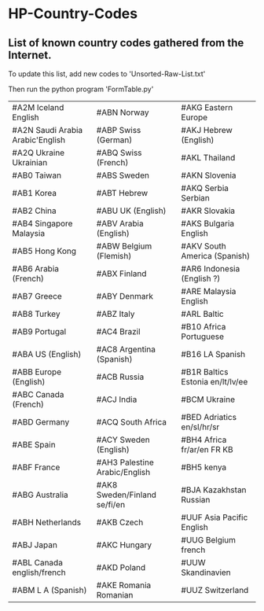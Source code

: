 # HP-Country-Codes
## List of known country codes gathered from the Internet.
To update this list, add new codes to 'Unsorted-Raw-List.txt'

Then run the python program 'FormTable.py'

||||
| ------------- | ------------- | ------------- |
|#A2M Iceland English |#ABN Norway|#AKG Eastern Europe|
|#A2N Saudi Arabia Arabic'English |#ABP Swiss (German)|#AKJ Hebrew (English)|
|#A2Q Ukraine Ukrainian |#ABQ Swiss (French)|#AKL Thailand|
|#AB0 Taiwan|#ABS Sweden|#AKN Slovenia|
|#AB1 Korea|#ABT Hebrew|#AKQ Serbia Serbian |
|#AB2 China|#ABU UK (English)|#AKR Slovakia|
|#AB4 Singapore Malaysia|#ABV Arabia (English)|#AKS Bulgaria English |
|#AB5 Hong Kong|#ABW Belgium (Flemish)|#AKV South America (Spanish)|
|#AB6 Arabia (French)|#ABX Finland|#AR6 Indonesia (English ?)|
|#AB7 Greece|#ABY Denmark|#ARE Malaysia English|
|#AB8 Turkey|#ABZ Italy|#ARL Baltic|
|#AB9 Portugal|#AC4 Brazil|#B10 Africa Portuguese |
|#ABA US (English)|#AC8 Argentina (Spanish)|#B16 LA Spanish|
|#ABB Europe (English)|#ACB Russia|#B1R Baltics Estonia en/lt/lv/ee |
|#ABC Canada (French)|#ACJ India|#BCM Ukraine|
|#ABD Germany|#ACQ South Africa|#BED Adriatics en/sl/hr/sr |
|#ABE Spain|#ACY Sweden (English)|#BH4 Africa fr/ar/en  FR KB|
|#ABF France|#AH3 Palestine Arabic/English |#BH5 kenya|
|#ABG Australia|#AK8 Sweden/Finland se/fi/en |#BJA Kazakhstan Russian |
|#ABH Netherlands|#AKB Czech|#UUF Asia Pacific English|
|#ABJ Japan|#AKC Hungary|#UUG Belgium french|
|#ABL Canada english/french|#AKD Poland|#UUW Skandinavien|
|#ABM L A (Spanish)|#AKE Romania Romanian |#UUZ Switzerland|
